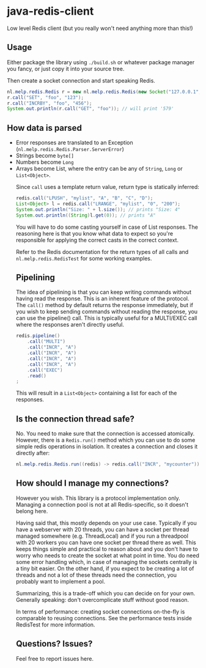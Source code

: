 # java-redis-client
Low level Redis client (but you really won't need anything more than this!)

## Usage
Either package the library using `./build.sh` or whatever package manager you
fancy, or just copy it into your source tree.

Then create a socket connection and start speaking Redis. 

```java
nl.melp.redis.Redis r = new nl.melp.redis.Redis(new Socket("127.0.0.1", 6379));
r.call("SET", "foo", "123");
r.call("INCRBY", "foo", "456");
System.out.println(r.call("GET", "foo")); // will print '579'
```

## How data is parsed

* Error responses are translated to an Exception (`nl.melp.redis.Redis.Parser.ServerError`)
* Strings become `byte[]`
* Numbers become `Long`
* Arrays become List<Object>, where the entry can be any of `String`, 
  `Long` or `List<Object>`.

Since `call` uses a template return value, return type is statically inferred:

```java
redis.call("LPUSH", "mylist", "A", "B", "C", "D");
List<Object> l = redis.call("LRANGE", "mylist", "0", "200");
System.out.println("Size: " + l.size()); // prints "Size: 4"
System.out.println((String)l.get(0)); // prints "A"
```

You will have to do some casting yourself in case of List responses. The
reasoning here is that you know what data to expect so you're responsible for
applying the correct casts in the correct context.  

Refer to the Redis documentation for the return types of all calls and
`nl.melp.redis.RedisTest` for some working examples.

## Pipelining
The idea of pipelining is that you can keep writing commands without having
read the response.  This is an inherent feature of the protocol. The `call()`
method by default returns the response immediately, but if you wish to keep
sending commands without reading the response, you can use the pipeline() call.
This is typically useful for a MULTI/EXEC call where the responses aren't
directly useful.

```java
redis.pipeline()
    .call("MULTI")
    .call("INCR", "A")
    .call("INCR", "A")
    .call("INCR", "A")
    .call("INCR", "A")
    .call("EXEC")
    .read()
;
```

This will result in a `List<Object>` containing a list for each of the responses.

## Is the connection thread safe?
No. You need to make sure that the connection is accessed atomically. However,
there is a `Redis.run()` method which you can use to do some simple redis
operations in isolation. It creates a connection and closes it directly after:

```java
nl.melp.redis.Redis.run((redis) -> redis.call("INCR", "mycounter"));
```

## How should I manage my connections?
However you wish. This library is a protocol implementation only. Managing a
connection pool is not at all Redis-specific, so it doesn't belong here.
 
Having said that, this mostly depends on your use case. Typically if you have a
webserver with 20 threads, you can have a socket per thread managed somewhere
(e.g. ThreadLocal) and if you run a threadpool with 20 workers you can have one
socket per thread there as well. This keeps things simple and practical to
reason about and you don't have to worry who needs to create the socket at what
point in time. You do need some error handling which, in case of managing the
sockets centrally is a tiny bit easier. On the other hand, if you expect to be
creating a lot of threads and not a lot of these threads need the connection,
you probably want to implement a pool. 

Summarizing, this is a trade-off which you can decide on for your own.
Generally speaking: don't overcomplicate stuff without good reason. 

In terms of performance: creating socket connections on-the-fly is comparable
to reusing connections. See the performance tests inside RedisTest for more 
information.

## Questions? Issues?
Feel free to report issues here.

